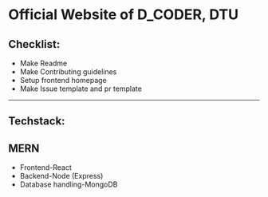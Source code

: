 # Official Website of D_CODER, DTU

Checklist:
---
*  Make Readme
*  Make Contributing guidelines
*  Setup frontend homepage
*  Make Issue template and pr template
---

## Techstack:
MERN
---
* Frontend-React
* Backend-Node (Express)
* Database handling-MongoDB